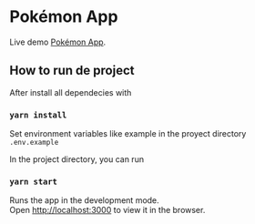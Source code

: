 # Pokémon App

Live demo [Pokémon App](https://pokemon-app-two-ruddy.vercel.app/).

## How to run de project

After install all dependecies with

### `yarn install`

Set environment variables like example in the proyect directory `.env.example`

In the project directory, you can run

### `yarn start`

Runs the app in the development mode.\
Open [http://localhost:3000](http://localhost:3000) to view it in the browser.

